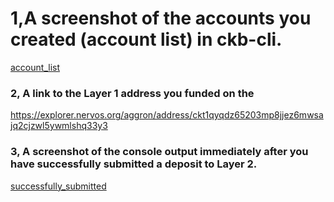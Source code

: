 # 1,A screenshot of the accounts you created (account list) in ckb-cli.
[account_list](account_list.png)

### 2, A link to the Layer 1 address you funded on the
https://explorer.nervos.org/aggron/address/ckt1qyqdz65203mp8jjez6mwsajq2cjzwl5ywmlshq33y3

### 3, A screenshot of the console output immediately after you have successfully submitted a deposit to Layer 2.
[successfully_submitted](successfully_submitted.png)